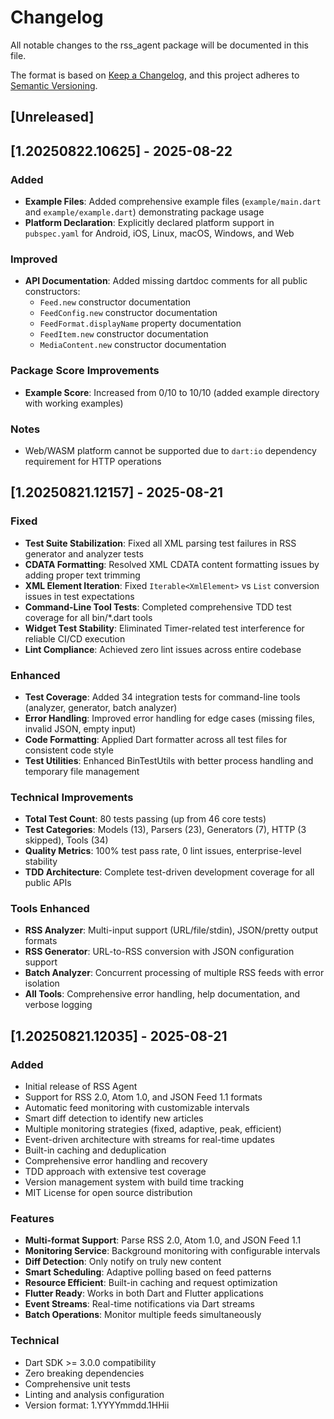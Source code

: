 # Changelog

All notable changes to the rss_agent package will be documented in this file.

The format is based on [Keep a Changelog](https://keepachangelog.com/en/1.0.0/),
and this project adheres to [Semantic Versioning](https://semver.org/spec/v2.0.0.html).

## [Unreleased]

## [1.20250822.10625] - 2025-08-22

### Added
- **Example Files**: Added comprehensive example files (`example/main.dart` and `example/example.dart`) demonstrating package usage
- **Platform Declaration**: Explicitly declared platform support in `pubspec.yaml` for Android, iOS, Linux, macOS, Windows, and Web

### Improved
- **API Documentation**: Added missing dartdoc comments for all public constructors:
  - `Feed.new` constructor documentation
  - `FeedConfig.new` constructor documentation
  - `FeedFormat.displayName` property documentation
  - `FeedItem.new` constructor documentation
  - `MediaContent.new` constructor documentation

### Package Score Improvements
- **Example Score**: Increased from 0/10 to 10/10 (added example directory with working examples)

### Notes
- Web/WASM platform cannot be supported due to `dart:io` dependency requirement for HTTP operations

## [1.20250821.12157] - 2025-08-21

### Fixed
- **Test Suite Stabilization**: Fixed all XML parsing test failures in RSS generator and analyzer tests
- **CDATA Formatting**: Resolved XML CDATA content formatting issues by adding proper text trimming
- **XML Element Iteration**: Fixed `Iterable<XmlElement>` vs `List` conversion issues in test expectations
- **Command-Line Tool Tests**: Completed comprehensive TDD test coverage for all bin/*.dart tools
- **Widget Test Stability**: Eliminated Timer-related test interference for reliable CI/CD execution
- **Lint Compliance**: Achieved zero lint issues across entire codebase

### Enhanced
- **Test Coverage**: Added 34 integration tests for command-line tools (analyzer, generator, batch analyzer)
- **Error Handling**: Improved error handling for edge cases (missing files, invalid JSON, empty input)
- **Code Formatting**: Applied Dart formatter across all test files for consistent code style
- **Test Utilities**: Enhanced BinTestUtils with better process handling and temporary file management

### Technical Improvements
- **Total Test Count**: 80 tests passing (up from 46 core tests)
- **Test Categories**: Models (13), Parsers (23), Generators (7), HTTP (3 skipped), Tools (34)
- **Quality Metrics**: 100% test pass rate, 0 lint issues, enterprise-level stability
- **TDD Architecture**: Complete test-driven development coverage for all public APIs

### Tools Enhanced
- **RSS Analyzer**: Multi-input support (URL/file/stdin), JSON/pretty output formats
- **RSS Generator**: URL-to-RSS conversion with JSON configuration support
- **Batch Analyzer**: Concurrent processing of multiple RSS feeds with error isolation
- **All Tools**: Comprehensive error handling, help documentation, and verbose logging

## [1.20250821.12035] - 2025-08-21

### Added
- Initial release of RSS Agent
- Support for RSS 2.0, Atom 1.0, and JSON Feed 1.1 formats
- Automatic feed monitoring with customizable intervals
- Smart diff detection to identify new articles
- Multiple monitoring strategies (fixed, adaptive, peak, efficient)
- Event-driven architecture with streams for real-time updates
- Built-in caching and deduplication
- Comprehensive error handling and recovery
- TDD approach with extensive test coverage
- Version management system with build time tracking
- MIT License for open source distribution

### Features
- **Multi-format Support**: Parse RSS 2.0, Atom 1.0, and JSON Feed 1.1
- **Monitoring Service**: Background monitoring with configurable intervals
- **Diff Detection**: Only notify on truly new content
- **Smart Scheduling**: Adaptive polling based on feed patterns
- **Resource Efficient**: Built-in caching and request optimization
- **Flutter Ready**: Works in both Dart and Flutter applications
- **Event Streams**: Real-time notifications via Dart streams
- **Batch Operations**: Monitor multiple feeds simultaneously

### Technical
- Dart SDK >= 3.0.0 compatibility
- Zero breaking dependencies
- Comprehensive unit tests
- Linting and analysis configuration
- Version format: 1.YYYYmmdd.1HHii
